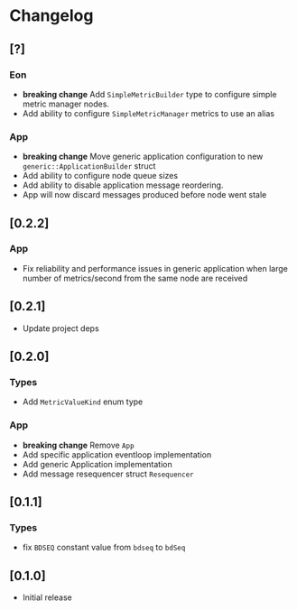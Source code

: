 # Changelog

## [?]

### Eon

- **breaking change** Add `SimpleMetricBuilder` type to configure simple metric manager nodes.
- Add ability to configure `SimpleMetricManager` metrics to use an alias

### App

- **breaking change** Move generic application configuration to new `generic::ApplicationBuilder` struct
- Add ability to configure node queue sizes
- Add ability to disable application message reordering.
- App will now discard messages produced before node went stale

## [0.2.2]

### App

- Fix reliability and performance issues in generic application when large number of metrics/second from the same node are received

## [0.2.1]

- Update project deps

## [0.2.0]

### Types

- Add `MetricValueKind` enum type

### App

- **breaking change** Remove `App`
- Add specific application eventloop implementation
- Add generic Application implementation
- Add message resequencer struct `Resequencer`

## [0.1.1]

### Types

- fix `BDSEQ` constant value from `bdseq` to `bdSeq`

## [0.1.0]

- Initial release
